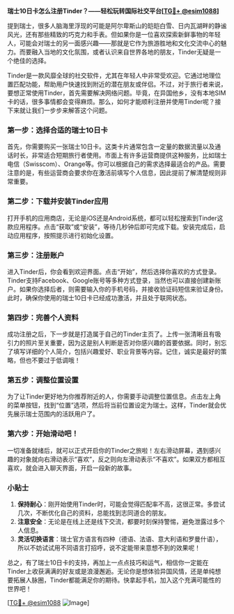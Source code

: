 **瑞士10日卡怎么注册Tinder？——轻松玩转国际社交平台[[TG💪+ @esim1088](https://t.me/s/esim1088)]**

提到瑞士，很多人脑海里浮现的可能是阿尔卑斯山的皑皑白雪、日内瓦湖畔的静谧风光，还有那些精致的巧克力和手表。但如果你是一位喜欢探索新鲜事物的年轻人，可能会对瑞士的另一面感兴趣——那就是它作为旅游胜地和文化交流中心的魅力。而要融入当地的文化氛围，或者认识来自世界各地的朋友，Tinder无疑是一个绝佳的选择。

Tinder是一款风靡全球的社交软件，尤其在年轻人中非常受欢迎。它通过地理位置匹配功能，帮助用户快速找到附近的潜在朋友或伴侣。不过，对于旅行者来说，要想正常使用Tinder，首先需要解决网络问题。毕竟，在异国他乡，没有本地SIM卡的话，很多事情都会变得麻烦。那么，如何才能顺利注册并使用Tinder呢？接下来就让我们一步步来解答这个问题。

### 第一步：选择合适的瑞士10日卡

首先，你需要购买一张瑞士10日卡。这类卡片通常包含一定量的数据流量以及通话时长，非常适合短期旅行者使用。市面上有许多运营商提供这种服务，比如瑞士电信（Swisscom）、Orange等。你可以根据自己的需求选择最适合的产品。需要注意的是，有些运营商会要求你在激活前填写个人信息，因此提前了解清楚规则非常重要。

### 第二步：下载并安装Tinder应用

打开手机的应用商店，无论是iOS还是Android系统，都可以轻松搜索到Tinder这款应用程序。点击“获取”或“安装”，等待几秒钟后即可完成下载。安装完成后，启动应用程序，按照提示进行初始化设置。

### 第三步：注册账户

进入Tinder后，你会看到欢迎界面。点击“开始”，然后选择你喜欢的方式登录。Tinder支持Facebook、Google账号等多种方式登录，当然也可以直接创建新账户。如果你选择后者，则需要输入你的手机号码，并接收验证码短信来验证身份。此时，确保你使用的瑞士10日卡已经成功激活，并且处于联网状态。

### 第四步：完善个人资料

成功注册之后，下一步就是打造属于自己的Tinder主页了。上传一张清晰且有吸引力的照片至关重要，因为这是别人判断是否对你感兴趣的首要依据。同时，别忘了填写详细的个人简介，包括兴趣爱好、职业背景等内容。记住，诚实是最好的策略，但也不要过于低调哦！

### 第五步：调整位置设置

为了让Tinder更好地为你推荐附近的人，你需要手动调整位置信息。点击左上角的菜单按钮，找到“位置”选项，然后将当前位置设定为瑞士。这样，Tinder就会优先展示瑞士范围内的活跃用户了。

### 第六步：开始滑动吧！

一切准备就绪后，就可以正式开启你的Tinder之旅啦！左右滑动屏幕，遇到感兴趣的对象就向右滑动表示“喜欢”，反之则向左滑动表示“不喜欢”。如果双方都相互喜欢，就会进入聊天界面，开启一段新的故事。

### 小贴士

1. **保持耐心**：刚开始使用Tinder时，可能会觉得匹配率不高，这很正常。多尝试几次，不断优化自己的资料，总能找到志同道合的朋友。
2. **注意安全**：无论是在线上还是线下交流，都要时刻保持警惕，避免泄露过多个人信息。
3. **灵活切换语言**：瑞士官方语言有四种（德语、法语、意大利语和罗曼什语），所以不妨试试用不同语言打招呼，说不定能带来意想不到的效果呢！

总之，有了瑞士10日卡的支持，再加上一点点技巧和运气，相信你一定能在Tinder上收获满满的好友或是浪漫邂逅。无论你是想体验异国风情，还是单纯想要拓展人脉圈，Tinder都能满足你的期待。快拿起手机，加入这个充满可能性的世界吧！

[[TG💪+ @esim1088](https://t.me/s/esim1088) ![Image](https://i.postimg.cc/4NQfJmqS/Snipaste-2025-05-13-00-14-12.png)]
